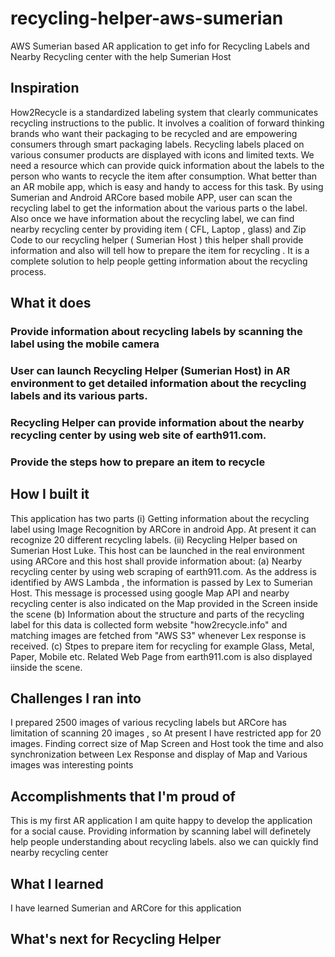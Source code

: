# recycling-helper-aws-sumerian
AWS Sumerian based AR application to get info for Recycling Labels and Nearby Recycling center with the help Sumerian Host
## Inspiration
How2Recycle is a standardized labeling system that clearly communicates recycling instructions to the public. It involves a coalition of forward thinking brands who want their packaging to be recycled and are empowering consumers through smart packaging labels. 
Recycling labels placed on various consumer products are displayed with icons and limited texts. We need a resource which can provide quick information about the labels to the person who wants to recycle the item after consumption. What better than an AR mobile app, which is easy and handy to access for this task. By using Sumerian and Android ARCore based mobile APP, user can scan the recycling label to get the information about the various parts o the label. 
Also once we have information about the recycling label, we can find nearby recycling center by providing item ( CFL, Laptop , glass) and Zip Code  to our recycling helper  ( Sumerian Host ) this helper shall provide information and also will tell how to prepare the item for recycling . 
It is a complete solution to help people getting information about the recycling process. 

## What it does
### Provide information about recycling labels by scanning the label using the mobile camera
### User can launch  Recycling Helper (Sumerian Host) in AR environment to get  detailed information about the recycling labels and its various parts. 
### Recycling Helper can provide information about the nearby recycling center by using web site of earth911.com.
### Provide the steps how to prepare an item to recycle

## How I built it
This application has two parts 
(i) Getting information about the recycling label using Image Recognition by ARCore in android App. At present it can recognize 20 different recycling labels. 
(ii) Recycling Helper based on Sumerian Host Luke. This host can be launched in the real environment using ARCore and this host shall provide information about:
(a) Nearby recycling center by using web scraping of earth911.com. As the address is identified by AWS Lambda , the information is passed by Lex to Sumerian Host. This message is processed using google Map API and nearby recycling center is also indicated on the Map provided in the Screen inside the scene
(b) Information about the structure and parts of the recycling label for this data is collected form website "how2recycle.info" and matching images are fetched from "AWS S3" whenever Lex response is received.
(c) Stpes to   prepare item for recycling for example Glass, Metal, Paper, Mobile etc.  Related Web Page from earth911.com is also displayed iinside the scene. 


## Challenges I ran into
I prepared 2500 images of various recycling labels but ARCore has limitation of scanning 20 images , so At present I have restricted app for 20 images. Finding correct size of Map Screen and Host  took the time and also synchronization between Lex Response and display of Map and Various images was interesting points

## Accomplishments that I'm proud of
This is my first AR application I am quite happy to develop the application for a social cause. Providing information by scanning label will definetely help people understanding about recycling labels. also we can quickly find nearby recycling center

## What I learned
I have learned Sumerian and ARCore for this application

## What's next for Recycling Helper
